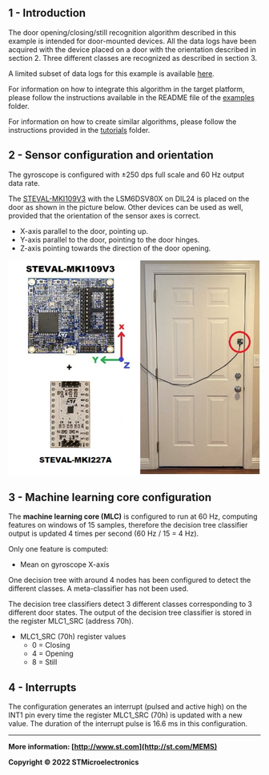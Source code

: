 ## 1 - Introduction

The door opening/closing/still recognition algorithm described in this example is intended for door-mounted devices. All the data logs have been acquired with the device placed on a door with the orientation described in section 2. Three different classes are recognized as described in section 3.

A limited subset of data logs for this example is available [here](./datalogs/).

For information on how to integrate this algorithm in the target platform, please follow the instructions available in the README file of the [examples](../../) folder.

For information on how to create similar algorithms, please follow the instructions provided in the [tutorials](../../../tutorials) folder.

## 2 - Sensor configuration and orientation

The gyroscope is configured with ±250 dps full scale and 60 Hz output data rate.

The [STEVAL-MKI109V3](https://www.st.com/en/evaluation-tools/steval-mki109v3.html) with the LSM6DSV80X on DIL24 is placed on the door as shown in the picture below. Other devices can be used as well, provided that the orientation of the sensor axes is correct.

- X-axis parallel to the door, pointing up.
- Y-axis parallel to the door, pointing to the door hinges.
- Z-axis pointing towards the direction of the door opening.

![SensorOnDoor](./images/SensorOnDoor.jpg)

## 3 - Machine learning core configuration

The **machine learning core (MLC)** is configured to run at 60 Hz, computing features on windows of 15 samples, therefore the decision tree classifier output is updated 4 times per second (60 Hz / 15 = 4 Hz).

Only one feature is computed:

- Mean on gyroscope X-axis

One decision tree with around 4 nodes has been configured to detect the different classes.
A meta-classifier has not been used.

The decision tree classifiers detect 3 different classes corresponding to 3 different door states. The output of the decision tree classifier is stored in the register MLC1_SRC (address 70h).

- MLC1_SRC (70h) register values
  - 0 = Closing
  - 4 = Opening
  - 8 = Still

## 4 - Interrupts

The configuration generates an interrupt (pulsed and active high) on the INT1 pin every time the register MLC1_SRC (70h) is updated with a new value. The duration of the interrupt pulse is 16.6 ms in this configuration.

------

**More information: [http://www.st.com](http://st.com/MEMS)**

**Copyright © 2022 STMicroelectronics**
